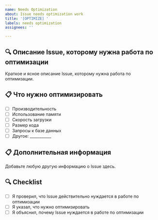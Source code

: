 ```yaml
---
name: Needs Optimization
about: Issue needs optimization work
title: '[OPTIMIZE] '
labels: needs optimization
assignees: ''

---
```


## 🔍 Описание Issue, которому нужна работа по оптимизации
Краткое и ясное описание Issue, которому нужна работа по оптимизации.

## 📋 Что нужно оптимизировать
- [ ] Производительность
- [ ] Использование памяти
- [ ] Скорость загрузки
- [ ] Размер кода
- [ ] Запросы к базе данных
- [ ] Другое: ___________

## 📋 Дополнительная информация
Добавьте любую другую информацию о Issue здесь.

## 🔍 Checklist
- [ ] Я проверил, что Issue действительно нуждается в работе по оптимизации
- [ ] Я указал, что нужно оптимизировать
- [ ] Я объяснил, почему Issue нуждается в работе по оптимизации
